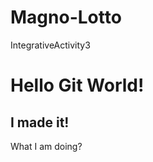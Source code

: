 # Magno-Lotto
IntegrativeActivity3
<!DOCTYPE html>
<html>
    <head>
        <title>My Git Connect Demo Activity</title>
    </head>
    <body>
        <h1>Hello Git World!</h1>
        <h2>I made it!</h2>
        <p>What I am doing?</p>
    </body>
</html>
